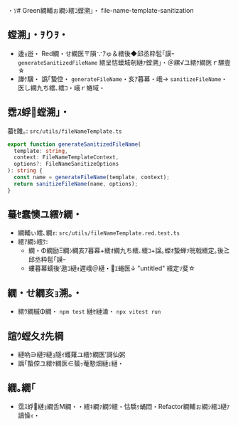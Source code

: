 ・ｿ# Green繝輔ぉ繝ｼ繧ｺ螳溯｣・ file-name-template-sanitization

## 螳溯｣・ｦりｦ・

- 逶ｮ逧・ Red繝・せ繝医〒隕∵ｱゅ＆繧後◆邱丞粋髢｢謨ｰ `generateSanitizedFileName` 繧呈怙蟆城剞縺ｧ螳溯｣・＠縲√ユ繧ｹ繝医ｒ騾壹☆
- 譁ｹ驥・ 譌｢蟄倥・ `generateFileName`・亥ｱ暮幕・峨→ `sanitizeFileName`・医し繝九ち繧､繧ｺ・峨ｒ蜷域・

## 霑ｽ蜉螳溯｣・

蟇ｾ雎｡: `src/utils/fileNameTemplate.ts`

```ts
export function generateSanitizedFileName(
  template: string,
  context: FileNameTemplateContext,
  options?: FileNameSanitizeOptions
): string {
  const name = generateFileName(template, context);
  return sanitizeFileName(name, options);
}
```

## 蟇ｾ蠢懊ユ繧ｹ繝・

- 繝輔ぃ繧､繝ｫ: `src/utils/fileNameTemplate.red.test.ts`
- 繧ｱ繝ｼ繧ｹ:
  - 繝・Φ繝励Ξ繝ｼ繝亥ｱ暮幕+繧ｵ繝九ち繧､繧ｺ+諡｡蠑ｵ蟄蝉ｿ晄戟繧定｡後≧邱丞粋髢｢謨ｰ
  - 螻暮幕蠕後′遨ｺ縺ｫ遲峨＠縺・ｴ蜷医↓ "untitled" 繧定ｿ斐☆

## 繝・せ繝亥ｮ溯｡・

- 繧ｳ繝槭Φ繝・ `npm test` 縺ｾ縺溘・ `npx vitest run`

## 諠ｳ螳夂ｵ先棡

- 縺吶∋縺ｦ縺ｮ隧ｲ蠖薙ユ繧ｹ繝医′謌仙粥
- 譌｢蟄倥ユ繧ｹ繝医∈蜑ｯ菴懃畑縺ｪ縺・

## 繝｡繝｢

- 霑ｽ蜉縺ｮ繝舌Μ繝・・繧ｷ繝ｧ繝ｳ繧・怙驕ｩ蛹悶・Refactor繝輔ぉ繝ｼ繧ｺ縺ｧ讀懆ｨ・
